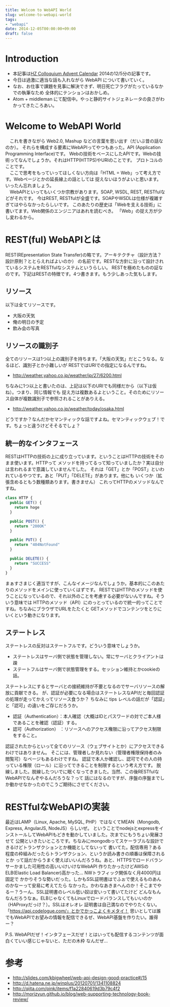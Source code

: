 ```yaml
---
title: Welcom to WebAPI World
slug: welcome-to-webapi-world
tags:
- "webapi"
date: 2014-12-05T00:00:00+09:00
draft: false
---
```


# Introduction
* 本記事は[HZ Colloquium Advent Calendar](http://www.adventar.org/calendars/574) 2014の12/5分の記事です。
* 今日は過激に適当な話も入れながら WebAPI について書いていく。
* なお、お仕事で課題を見事に解決できず、明日死亡フラグがたっているなかでの執筆なため
全体的にテンションはおかしめ。
* Atom + middleman にて配信中。やっと静的サイトジェネレータの良さがわかってきたころあい。

# Welcome to WebAPI World
　これを書きながら Web2.0, Mashup などの言葉を思い出す（だいぶ昔の話なのか）。
それらを構成する要素にWebAPIってやつもあった。API (Application Programming Interface)です。
Webの技術をベースにしたAPIです。Webの技術ってなんでしょうか。それはHTTP(HTTPS)やURIのことです。
プロトコルのことです。  
　ここで思考をもっていってほしくない方向は「HTML = Web」って考え方です。Webページとかの延長線上の話としては
捉えないほうがよいと思います。いったん忘れましょう。  
　WebAPIといってもいくつか宗教があります。SOAP, WSDL, REST, RESTfulなどがそれです。
今はREST, RESTfulが全盛です。SOAPやWSDLは仕様が複雑すぎてはやらなかったらしいです。
このあたりの歴史は「Webを支える技術」に書いてます。Web関係のエンジニアはあれを読むべき。
「Web」の捉え方が少し変わるから。

# REST(ful) WebAPIとは
REST(REpresentation State Transfer)の略です。アーキテクチャ（設計方法？設計原則？ととらえればよいのか）
の名前です。RESTな方針に沿って設計されているシステムをRESTfulなシステムというらしい。
RESTを極めたものの証なのです。下記はRESTの特徴です。4つ書きます。もう少しあった気もします。

## リソース
以下は全てリソースです。
* 大阪の天気
* 俺の明日の予定
* 飲み会の写真

## リソースの識別子
全てのリソースは1つ以上の識別子を持ちます。「大阪の天気」だとこうなる。なるほど、識別子とか小難しいが
RESTではURIでの指定になるんですね。

* http://weather.yahoo.co.jp/weather/jp/27/6200.html

ちなみに1つ以上と書いたのは、上記は以下のURIでも同様だから（以下は仮ね）。つまり、同じ情報でも
捉え方は複数あるよということ。そのためにリソース自体が複数識別子で参照されることがありえる。

* http://weather.yahoo.co.jp/weather/today/osaka.html

どうですか？なんだかセマンティックな話ですよね。セマンティックウェブ！です。ちょっと違うけどそそるでしょ？

## 統一的なインタフェース
RESTはHTTPの技術の上に成り立っています。ということはHTTPの技術をそのまま使います。HTTPって
メソッドを持ってるって知っていましたか？実は自分は言われるまで意識していませんでした。
それは「GET」とか「POST」といわれているやつです。あと「PUT」「DELETE」があります。他にも
いくつか（拡張含めるともう数種類あります。書きません）
これってHTTPのメソッドなんですね。

```js
class HTTP {
  public GET() {
    return hoge
  }

  public POST() {
    return "200OK"
  }

  public PUT() {
    return "404NotFound"
  }

  public DELETE() {
    return "SUCCESS"
  }
}

```

まぁすさまじく適当ですが、こんなイメージなんでしょうか。基本的にこのあたりのメソッドをメインに使っていくはずです。
RESTではHTTPのメソッドを使うことになっているので、それ以外のことを考慮する必要がないんですね。そういう意味では
HTTPのメソッド（API）にのっとっているので統一的ってことですね。ちなみにブラウザでURLをたたくと
GETメソッドでコンテンツをとりにいくという動きになります。

## ステートレス
ステートレスの反対はステートフルです。どういう意味でしょうか。
* ステートレスはサーバ側で状態を管理しない。常にサーバとクライアントは疎
* ステートフルはサーバ側で状態管理をする。セッション維持とかcookieの話。

ステートレスにするとサーバとの接続維持が不要となるのでサーバリソースの解放に貢献できる。
が、認証が必要になる場合はステートレスなAPIだと毎回認証の処理が走ってかえってリソース食うか？
ちなみに tips レベルの話だが「認証」と「認可」の違いをご存じだろうか。

* 認証（Authentication）：本人確認（大概はIDとパスワードの対でご本人様であることを確認（認証）する。
* 認可（Authorization） ：リソースへのアクセス権限に沿ってアクセス制限をすること。

認証されたからといって全てのリソース（ウェブサイトとか）にアクセスできるわけではありません。
そこには、管理者しか見れない（管理者権限保持者のみ閲覧可）なページもあるわけですね。
認証で本人か確認し、認可でその人の持っている権限（ロール）に沿ってできることを制限するという考え方です。
脱線しました。脱線したついでに眠くなってきました。当然、この後RESTfulなWebAPIでなんぞやるんだろうな？って
話にはなるのですが、序盤の序盤までしか動かせなかったのでこうご期待にさせてください。


# RESTfulなWebAPIの実装
最近はLAMP（Linux, Apache, MySQL, PHP）ではなくてMEAN（Mongodb, Express, AngularJS, NodeJS）らしいぜ。
ということでnodejsとexpressをインストールしてWebAPIもどきを動かしていました。次までにもうちょい発展させて
公開といきたいところです。ちなみにmongodbってスケーラブルな設計できるけどトランザクションとか機能としてないって
書いてた。配信専用？ある程度の枠組みだったらトランザクション、というか読み書きの順番は保障されるとか
って話だからうまく使えばいいんだろうね。あと、HTTPSでロードバランサーかました可用性の高いいけいけなWebAPI
作りたかったけどAWSのELB(Elastic Load Balancer)高かった... NWトラフィック関係なく月4000円は固定で
かかりそうな勢いだった。しかもSSL証明書はでふぉで使えるものあんのかなーって安易に考えてたら
なかった。かわなあきまへんのか！そこまでやるー？うーん、SSL証明書のレベル低い奴は安いって書いてたけど
どんなもんなんだろうなぁ。ELBじゃなくてもLinuxでロードバランスしてもいいのか（HAProxyだっけ？）。SSLはオレオレ
証明書は自己満なのでやりたくない。「https://api.codelogue.com/」とかでかっこよくキメタイ！
思いとしては誰でもWebAPIでお望みの情報を配信できるぜ、WebAPI基盤を作りたい。誰得ー？

P.S. WebAPIだぜ！インタフェースだぜ！とはいっても配信するコンテンツが面白くていい感じじゃないと、ただの木枠
なんだぜ...

# 参考
* http://slides.com/kbigwheel/web-api-design-good-practice#/15
* http://d.hatena.ne.jp/winplus/20120701/1341108824
* http://qiita.com/pink/items/f1a22840619d3b79c4f2
* http://morizyun.github.io/blog/web-supporting-technology-book-review/
